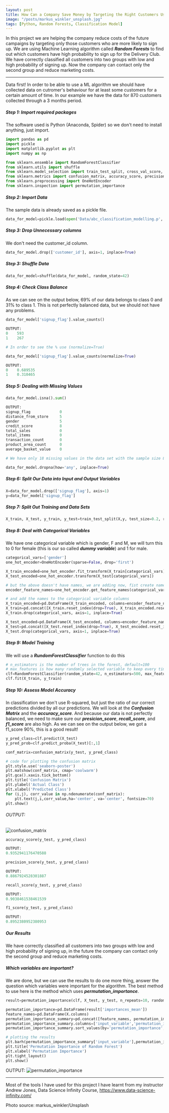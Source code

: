```yaml
---
layout: post
title: How Can a Company Save Money by Targeting the Right Customers Using Machine Learning
image: "/posts/markus_winkler_unsplash.jpg"
tags: [Python, Random Forests, Classification Model]
---
```


In this project we are helping the company reduce costs of the future campaigns by targeting only those customers who are more likely to sign up. We are using Machine Learning algorithm called ***Random Forests*** to find out which customers have high probability to sign up for the Delivery Club. We have correctly classified all customers into two groups with low and high probability of signing up. Now the company can contact only the second group and reduce marketing costs.

---
Data first! In order to be able to use a ML algorithm we should have collected data on cutromer's behaviour for at least some customers for a certain amount of time. In our example we have the data for 870 customers collected through a 3 months period.  


##### Step 1: Import required packages
The software used is Python (Anaconda, Spider) so we don't need to install anything, just import.

```python
import pandas as pd
import pickle
import matplotlib.pyplot as plt
import numpy as np

from sklearn.ensemble import RandomForestClassifier
from sklearn.utils import shuffle
from sklearn.model_selection import train_test_split, cross_val_score, KFold
from sklearn.metrics import confusion_matrix, accuracy_score, precision_score, recall_score, f1_score
from sklearn.preprocessing import OneHotEncoder
from sklearn.inspection import permutation_importance
```
##### Step 2: Import Data
The sample data is already saved as a pickle file.

```python
data_for_model=pickle.load(open('Data/abc_classification_modelling.p', 'rb'))
```
##### Step 3: Drop Unnecessary columns
We don't need the customer_id column.

```python
data_for_model.drop(['customer_id'], axis=1, inplace=True)
```
##### Step 3: Shuffle Data

```python
data_for_model=shuffle(data_for_model, random_state=42)
```
##### Step 4: Check Class Balance
As we can see on the output below, 69% of our data belongs to class 0 and 31% to class 1. This is not perfectly balanced data, but we should not have any problems.

```python
data_for_model['signup_flag'].value_counts()

OUTPUT:
0    593
1    267

# In order to see the % use (normalize=True)

data_for_model['signup_flag'].value_counts(normalize=True)

OUTPUT:
0    0.689535
1    0.310465
```
##### Step 5: Dealing with Missing Values

```python
data_for_model.isna().sum()

OUTPUT:
signup_flag             0
distance_from_store     5
gender                  5
credit_score            8
total_sales             0
total_items             0
transaction_count       0
product_area_count      0
average_basket_value    0

# We have only 18 missing values in the data set with the sample size 870, we shouldn't have a problem if we drop them all. We are now left with 847 rows.

data_for_model.dropna(how='any', inplace=True)
```
##### Step 6: Split Our Data into Input and Output Variables

```python
X=data_for_model.drop(['signup_flag'], axis=1)
y=data_for_model['signup_flag']
```
##### Step 7: Split Out Training and Data Sets

```python
X_train, X_test, y_train, y_test=train_test_split(X,y, test_size=0.2, random_state=42, stratify=y)
```
##### Step 8: Deal with Categorical Variables
We have one categorical variable which is gender, F and M, we will turn this to 0 for female (this is our so called ***dummy variable***) and 1 for male.
```python
categorical_vars=['gender']
one_hot_encoder=OneHotEncoder(sparse=False, drop='first')

X_train_encoded=one_hot_encoder.fit_transform(X_train[categorical_vars])
X_test_encoded=one_hot_encoder.transform(X_test[categorical_vars])

# but the above doesn't have names, we are adding now, fist create names
encoder_feature_names=one_hot_encoder.get_feature_names(categorical_vars)

# and add the names to the categorical variable columns
X_train_encoded=pd.DataFrame(X_train_encoded, columns=encoder_feature_names)
X_train=pd.concat([X_train.reset_index(drop=True), X_train_encoded.reset_index(drop=True)], axis=1)
X_train.drop(categorical_vars, axis=1, inplace=True)

X_test_encoded=pd.DataFrame(X_test_encoded, columns=encoder_feature_names)
X_test=pd.concat([X_test.reset_index(drop=True), X_test_encoded.reset_index(drop=True)], axis=1)
X_test.drop(categorical_vars, axis=1, inplace=True)
```
##### Step 9: Model Training
We will use a ***RundomForestClassifier*** function to do this

```python
# n_estimators is the number of trees in the forest, default=100
# max_features is how many randomly selected variable to keep every time, by default RandomForestClassifier will keep all of them
clf=RandomForestClassifier(random_state=42, n_estimators=500, max_features=5)
clf.fit(X_train, y_train)
```
##### Step 10: Assess Model Accuracy
In classification we don't use R-squared, but just the ratio of our correct predictions divided by all our predictions. We will look at the ***Confusion Matrix*** and the ***accuracy_score***. And because our data is not perfectly balanced, we need to make sure our ***presicion_score***, ***recall_score***, and ***f1_score*** are also high. As we can see on the output below, we got a f1_score 90%, this is a good result! 

```python
y_pred_class=clf.predict(X_test)
y_pred_prob=clf.predict_proba(X_test)[:,1]

conf_matrix=confusion_matrix(y_test, y_pred_class)

# code for plotting the confusion matrix
plt.style.use('seaborn-poster')
plt.matshow(conf_matrix, cmap='coolwarm')
plt.gca().xaxis.tick_bottom()
plt.title('Confusion Matrix')
plt.ylabel('Actual Class')
plt.xlabel('Predicted Class')
for (i,j), corr_value in np.ndenumerate(conf_matrix):
    plt.text(j,i,corr_value,ha='center', va='center', fontsize=70)
plt.show()
```

###### OUTPUT:
![confusion_matrix](/img/posts/confusion_matrix.png "confusion_matrix")

```python
accuracy_score(y_test, y_pred_class)

OUTPUT:
0.9352941176470588

precision_score(y_test, y_pred_class)

OUTPUT:
0.8867924528301887

recall_score(y_test, y_pred_class)

OUTPUT:
0.9038461538461539

f1_score(y_test, y_pred_class)

OUTPUT:
0.8952380952380953
```

##### Our Results
We have correctly classified all customers into two groups with low and high probability of signing up, in the future the company can contact only the second group and reduce marketing costs.

##### Which variables are important?
We are done, but we can use the results to do one more thing, answer the question which variables were important for the algorithm. The best method to use here is the method which uses ***permutation_importance***.

```python
result=permutation_importance(clf, X_test, y_test, n_repeats=10, random_state=42)

permutation_importance=pd.DataFrame(result['importances_mean'])
feature_names=pd.DataFrame(X.columns)
permutation_importance_summary=pd.concat([feature_names, permutation_importance], axis=1)
permutation_importance_summary.columns=['input_variable','permutation_importance']
permutation_importance_summary.sort_values(by='permutation_importance', inplace=True)# descending sorting 

# plotting the results
plt.barh(permutation_importance_summary['input_variable'],permutation_importance_summary['permutation_importance'])
plt.title('Permutation Importance of Random Forest')
plt.xlabel('Permutation Importance')
plt.tight_layout()
plt.show()
```

OUTPUT:
![permutation_importance](/img/posts/permutation_importance.png "permutation_importance")

---
Most of the tools I have used for this project I have learnt from my instructor Andrew Jones, Data Science Infinity Course, <https://www.data-science-infinity.com/>

Photo source: markus_winkler/Unsplash











